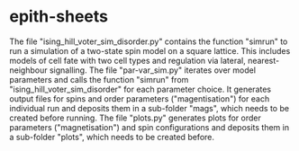 # epith-sheets
The file "ising_hill_voter_sim_disorder.py" contains the function "simrun" to run a simulation of a two-state spin model on a square lattice. This includes models of cell fate with two cell types and regulation via lateral, nearest-neighbour signalling.
The file "par-var_sim.py" iterates over model parameters and calls the function "simrun" from "ising_hill_voter_sim_disorder" for each parameter choice. It generates output files for spins and order parameters ("magentisation") for each individual run and deposits them in a sub-folder "mags", which needs to be created before running.
The file "plots.py" generates plots for order parameters ("magnetisation") and spin configurations and deposits them in a sub-folder "plots", which needs to be created before.
